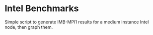 # Intel Benchmarks

Simple script to generate IMB-MPI1 results for a medium instance Intel node, then graph them. 
